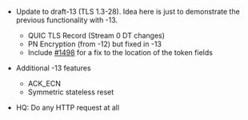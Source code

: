 * Update to draft-13 (TLS 1.3-28). Idea here is just to demonstrate the previous functionality with -13. 
  * QUIC TLS Record (Stream 0 DT changes)
  * PN Encryption (from -12) but fixed in -13
  * Include [#1498](https://github.com/quicwg/base-drafts/pull/1498) for a fix to the location of the token fields

* Additional -13 features
  * ACK_ECN
  * Symmetric stateless reset

* HQ: Do any HTTP request at all

